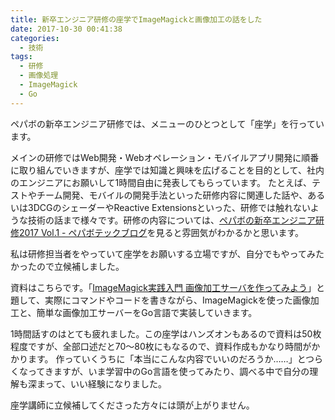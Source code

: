 ```yaml
---
title: 新卒エンジニア研修の座学でImageMagickと画像加工の話をした
date: 2017-10-30 00:41:38
categories:
  - 技術
tags:
  - 研修
  - 画像処理
  - ImageMagick
  - Go
---
```


ペパボの新卒エンジニア研修では、メニューのひとつとして「座学」を行っています。

メインの研修ではWeb開発・Webオペレーション・モバイルアプリ開発に順番に取り組んでいきますが、座学では知識と興味を広げることを目的として、社内のエンジニアにお願いして1時間自由に発表してもらっています。
たとえば、テストやチーム開発、モバイルの開発手法といった研修内容に関連した話や、あるいは3DCGのシェーダーやReactive Extensionsといった、研修では触れないような技術の話まで様々です。研修の内容については、[ペパボの新卒エンジニア研修2017 Vol.1 - ペパボテックブログ](https://tech.pepabo.com/2017/08/08/engineer-training-2017-vol1/)を見ると雰囲気がわかるかと思います。

私は研修担当者をやっていて座学をお願いする立場ですが、自分でもやってみたかったので立候補しました。

資料はこちらです。「[ImageMagick実践入門 画像加工サーバを作ってみよう](https://speakerdeck.com/shimoju/imagemagick-and-image-server)」と題して、実際にコマンドやコードを書きながら、ImageMagickを使った画像加工と、簡単な画像加工サーバーをGo言語で実装していきます。

<script async class="speakerdeck-embed" data-id="22ab654b18c94eb9bb92314459d122f7" data-ratio="1.77777777777778" src="//speakerdeck.com/assets/embed.js"></script>

1時間話すのはとても疲れました。この座学はハンズオンもあるので資料は50枚程度ですが、全部口述だと70〜80枚にもなるので、資料作成もかなり時間がかかります。
作っていくうちに「本当にこんな内容でいいのだろうか……」とつらくなってきますが、いま学習中のGo言語を使ってみたり、調べる中で自分の理解も深まって、いい経験になりました。

座学講師に立候補してくださった方々には頭が上がりません。
